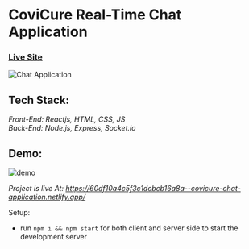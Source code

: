 # CoviCure Real-Time Chat Application

### [Live Site](https://60df10a4c5f3c1dcbcb16a8a--covicure-chat-application.netlify.app/)

![Chat Application](https://drive.google.com/file/d/1YvX8EkuWwI9MERf5-7jPEI__EYvedTnB/view?usp=sharing)

## Tech Stack:
*Front-End: Reactjs, HTML, CSS, JS*<br/>
*Back-End: Node.js, Express, Socket.io*<br/>

## Demo:
![demo](https://drive.google.com/file/d/1GcAeGUSzRQXC_mlfFJLBPMXG_g98KDcV/view?usp=sharing)

*Project is live At: https://60df10a4c5f3c1dcbcb16a8a--covicure-chat-application.netlify.app/*

Setup:
- run ```npm i && npm start``` for both client and server side to start the development server

